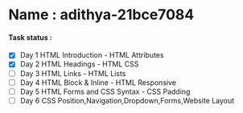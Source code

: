 # Name :  adithya-21bce7084
#### Task status :
- [x] Day 1 HTML Introduction - HTML Attributes
- [x] Day 2 HTML Headings - HTML CSS
- [ ] Day 3 HTML Links - HTML Lists
- [ ] Day 4 HTML Block & Inline - HTML Responsive
- [ ] Day 5 HTML Forms and CSS Syntax - CSS Padding
- [ ] Day 6 CSS Position,Navigation,Dropdown,Forms,Website Layout
